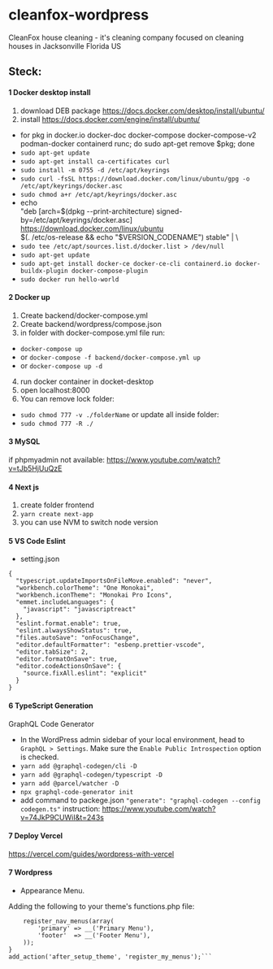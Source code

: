 # cleanfox-wordpress

CleanFox house cleaning - it's cleaning company focused on cleaning houses in Jacksonville Florida US

## Steck:

#### 1 Docker desktop install

1. download DEB package
   https://docs.docker.com/desktop/install/ubuntu/
2. install
   https://docs.docker.com/engine/install/ubuntu/

- for pkg in docker.io docker-doc docker-compose docker-compose-v2 podman-docker containerd runc; do sudo apt-get remove $pkg; done
- `sudo apt-get update`
- `sudo apt-get install ca-certificates curl`
- `sudo install -m 0755 -d /etc/apt/keyrings`
- `sudo curl -fsSL https://download.docker.com/linux/ubuntu/gpg -o /etc/apt/keyrings/docker.asc`
- `sudo chmod a+r /etc/apt/keyrings/docker.asc`
- echo \
   "deb [arch=$(dpkg --print-architecture) signed-by=/etc/apt/keyrings/docker.asc] https://download.docker.com/linux/ubuntu \
   $(. /etc/os-release && echo "$VERSION_CODENAME") stable" | \
- `sudo tee /etc/apt/sources.list.d/docker.list > /dev/null`
- `sudo apt-get update`
- `sudo apt-get install docker-ce docker-ce-cli containerd.io docker-buildx-plugin docker-compose-plugin`
- `sudo docker run hello-world`

#### 2 Docker up

1. Create backend/docker-compose.yml
2. Create backend/wordpress/compose.json
3. in folder with docker-compose.yml file run:

- `docker-compose up`
- or `docker-compose -f backend/docker-compose.yml up`
- or `docker-compose up -d`

4. run docker container in docket-desktop
5. open localhost:8000
6. You can remove lock folder:

- `sudo chmod 777 -v ./folderName`
  or update all inside folder:
- `sudo chmod 777 -R ./`

#### 3 MySQL

if phpmyadmin not available:
https://www.youtube.com/watch?v=tJb5HjUuQzE

#### 4 Next js

1. create folder frontend
2. `yarn create next-app`
3. you can use NVM to switch node version

#### 5 VS Code Eslint

- setting.json

```
{
  "typescript.updateImportsOnFileMove.enabled": "never",
  "workbench.colorTheme": "One Monokai",
  "workbench.iconTheme": "Monokai Pro Icons",
  "emmet.includeLanguages": {
    "javascript": "javascriptreact"
  },
  "eslint.format.enable": true,
  "eslint.alwaysShowStatus": true,
  "files.autoSave": "onFocusChange",
  "editor.defaultFormatter": "esbenp.prettier-vscode",
  "editor.tabSize": 2,
  "editor.formatOnSave": true,
  "editor.codeActionsOnSave": {
    "source.fixAll.eslint": "explicit"
  }
}
```

#### 6 TypeScript Generation

GraphQL Code Generator

- In the WordPress admin sidebar of your local environment, head to `GraphQL > Settings`. Make sure the `Enable Public Introspection` option is checked.
- `yarn add @graphql-codegen/cli -D`
- `yarn add @graphql-codegen/typescript -D`
- `yarn add @parcel/watcher -D`
- `npx graphql-code-generator init`
- add command to packege.json
  `"generate": "graphql-codegen --config codegen.ts"`
  instruction: https://www.youtube.com/watch?v=74JkP9CUWiI&t=243s

#### 7 Deploy Vercel

https://vercel.com/guides/wordpress-with-vercel

#### 7 Wordpress

- Appearance Menu.

Adding the following to your theme's functions.php file:

````function register_my_menus() {
    register_nav_menus(array(
        'primary' => __('Primary Menu'),
        'footer'  => __('Footer Menu'),
    ));
}
add_action('after_setup_theme', 'register_my_menus');```
````
